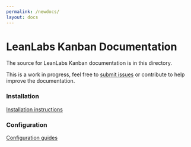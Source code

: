 ```yaml
---
permalink: /newdocs/
layout: docs
---
```


# LeanLabs Kanban Documentation

The source for LeanLabs Kanban documentation is in this directory.

This is a work in progress, feel free to [submit issues](https://gitlab.com/leanlabsio/kanban/issues) or contribute to help improve the documentation.

### Installation

[Installation instructions](/docs/installation)

### Configuration

[Configuration guides](/docs/configuration)
